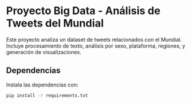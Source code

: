# Proyecto Big Data - Análisis de Tweets del Mundial

Este proyecto analiza un dataset de tweets relacionados con el Mundial. Incluye procesamiento de texto, análisis por sexo, plataforma, regiones, y generación de visualizaciones.

## Dependencias

Instala las dependencias con:

```bash
pip install -r requirements.txt
